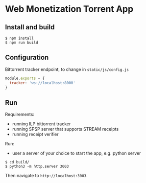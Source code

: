 # Web Monetization Torrent App

## Install and build

```
$ npm install
$ npm run build
```

## Configuration

Bittorrent tracker endpoint, to change in `static/js/config.js`
```js
module.exports = {
  tracker: 'ws://localhost:8000'
}
```

## Run

Requirements:
* running ILP bittorrent tracker
* running SPSP server that supports STREAM receipts
* running receipt verifier

Run:
* user a server of your choice to start the app, e.g. python server
```
$ cd build/
$ python3 -m http.server 3003
```
Then navigate to `http://localhost:3003`. 
